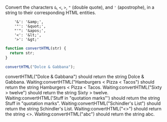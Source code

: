 Convert the characters `&`, `<`, `>`, `"` (double quote),
and `'` (apostrophe), in a string to their corresponding HTML entities.

```
    '&': '&amp;',
    '"': '&quot;',
    "'": '&apos;',
    '<': '&lt;',
    '>': '&gt;'
```

```javascript
function convertHTML(str) {
  return str;
}

convertHTML("Dolce & Gabbana");
```

convertHTML("Dolce & Gabbana") should return the string Dolce &amp; Gabbana.
Waiting:convertHTML("Hamburgers < Pizza < Tacos") should return the string Hamburgers &lt; Pizza &lt; Tacos.
Waiting:convertHTML("Sixty > twelve") should return the string Sixty &gt; twelve.
Waiting:convertHTML('Stuff in "quotation marks"') should return the string Stuff in &quot;quotation marks&quot;.
Waiting:convertHTML("Schindler's List") should return the string Schindler&apos;s List.
Waiting:convertHTML("<>") should return the string &lt;&gt;.
Waiting:convertHTML("abc") should return the string abc.
